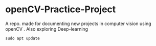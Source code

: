 # openCV-Practice-Project
A repo. made for documenting new projects in computer vision using openCV . Also exploring Deep-learning  
```
sudo apt update
```
